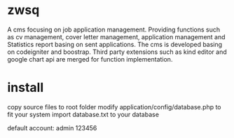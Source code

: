 zwsq
====

A cms focusing on job application management. Providing functions such as cv management, cover letter management, application management and Statistics report basing on sent applications. The cms is developed basing on codeigniter and boostrap. Third party extensions such as kind editor and google chart api are merged for function implementation.

install
=======

copy source files to root folder
modify application/config/database.php to fit your system
import database.txt to your database

default account: admin 123456